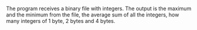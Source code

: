 The program receives a binary file with integers. The output is the maximum and the minimum from the file, the average sum of all the integers, how many integers of 1 byte, 2 bytes and 4 bytes.
